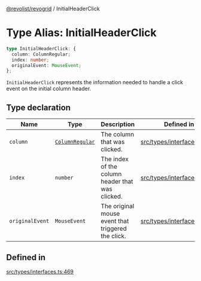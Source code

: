 [@revolist/revogrid](README.md) / InitialHeaderClick

# Type Alias: InitialHeaderClick

```ts
type InitialHeaderClick: {
  column: ColumnRegular;
  index: number;
  originalEvent: MouseEvent;
};
```

`InitialHeaderClick` represents the information needed to handle a click
event on the initial column header.

## Type declaration

| Name | Type | Description | Defined in |
| ------ | ------ | ------ | ------ |
| `column` | [`ColumnRegular`](Interface.ColumnRegular.md) | The column that was clicked. | [src/types/interfaces.ts:481](https://github.com/revolist/revogrid/blob/c9c4fc1791ac452c4c9470419263ce544ebb624f/src/types/interfaces.ts#L481) |
| `index` | `number` | The index of the column header that was clicked. | [src/types/interfaces.ts:473](https://github.com/revolist/revogrid/blob/c9c4fc1791ac452c4c9470419263ce544ebb624f/src/types/interfaces.ts#L473) |
| `originalEvent` | `MouseEvent` | The original mouse event that triggered the click. | [src/types/interfaces.ts:477](https://github.com/revolist/revogrid/blob/c9c4fc1791ac452c4c9470419263ce544ebb624f/src/types/interfaces.ts#L477) |

## Defined in

[src/types/interfaces.ts:469](https://github.com/revolist/revogrid/blob/c9c4fc1791ac452c4c9470419263ce544ebb624f/src/types/interfaces.ts#L469)
